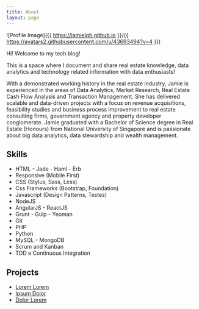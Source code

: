 ```yaml
---
title: About
layout: page
---
```

![Profile Image]({{ https://jamielqh.github.io }}/{{ https://avatars2.githubusercontent.com/u/43693494?v=4 }})

<p> Hi! Welcome to my tech blog! </p>
<p>  This is a space where I document and share real estate knowledge, 
 data analytics and technology related information with data enthusiasts! </p>

<p>With a demonstrated working history in the real estate industry, Jamie is experienced in the areas of Data Analytics, Market Research, Real Estate Cash Flow Analysis and Transaction Management. She has delivered scalable and data-driven projects with a focus on revenue acquisitions, feasibility studies and business process improvement to real estate consulting firms, government agency and property developer conglomerate. Jamie graduated with a Bachelor of Science degree in Real Estate (Honours) from National University of Singapore and is passionate about big data analytics, data stewardship and wealth management.</p>

<h2>Skills</h2>

<ul class="skill-list">
	<li>HTML - Jade - Haml - Erb</li>
	<li>Responsive (Mobile First)</li>
	<li>CSS (Stylus, Sass, Less)</li>
	<li>Css Frameworks (Bootstrap, Foundation)</li>
	<li>Javascript (Design Patterns, Testes)</li>
	<li>NodeJS</li>
	<li>AngularJS - ReactJS</li>
	<li>Grunt - Gulp - Yeoman</li>
	<li>Git</li>
	<li>PHP</li>
	<li>Python</li>
	<li>MySQL - MongoDB</li>
	<li>Scrum and Kanban</li>
	<li>TDD e Continuous Integration</li>
</ul>

<h2>Projects</h2>

<ul>
	<li><a href="https://github.com/">Lorem Lorem</a></li>
	<li><a href="https://github.com/">Ipsum Dolor</a></li>
	<li><a href="https://github.com/">Dolor Lorem</a></li>
</ul>
